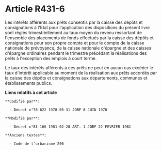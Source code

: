 # Article R431-6

Les intérêts afférents aux prêts consentis par la caisse des dépôts et consignations à l'Etat pour l'application des
dispositions du présent livre sont réglés trimestriellement au taux moyen du revenu ressortant de l'ensemble des placements
de fonds effectués par la caisse des dépôts et consignations pour son propre compte et pour le compte de la caisse nationale
de prévoyance, de la caisse nationale d'épargne et des caisses d'épargne ordinaires pendant le trimestre précédant la
réalisations des prêts à l'exception des emplois à court terme.

Le taux des intérêts afférents à ces prêts ne peut en aucun cas excéder le taux d'intérêt applicable au moment de la
réalisation aux prêts accordés par la caisse des dépôts et consignations aux départements, communes et établissements
publics.

**Liens relatifs à cet article**

	**Codifié par**:

	  - Décret n°78-622 1978-05-31 JORF 8 JUIN 1978

	**Modifié par**:

	  - Décret n°81-166 1981-02-20 ART. 1 JORF 22 FEVRIER 1981

	**Anciens textes**:

	  - Code de l'urbanisme 206
